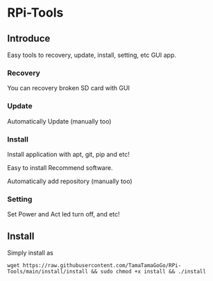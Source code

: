# RPi-Tools
## Introduce
Easy tools to recovery, update, install, setting, etc GUI app.
### Recovery
You can recovery broken SD card with GUI

### Update
Automatically Update (manually too)

### Install
Install application with apt, git, pip and etc!

 Easy to install Recommend software.

 Automatically add repository (manually too)

### Setting
Set Power and Act led turn off, and etc! 

## Install
Simply install as

`wget https://raw.githubusercontent.com/TamaTamaGoGo/RPi-Tools/main/install/install && sudo chmod +x install && ./install`
